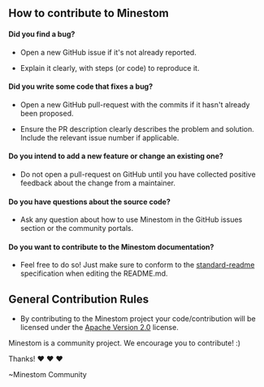 ## How to contribute to Minestom
#### **Did you find a bug?**
* Open a new GitHub issue if it's not already reported.

* Explain it clearly, with steps (or code) to reproduce it. 

#### **Did you write some code that fixes a bug?**
* Open a new GitHub pull-request with the commits if it hasn't already been proposed.

* Ensure the PR description clearly describes the problem and solution. Include the relevant issue number if applicable.

#### **Do you intend to add a new feature or change an existing one?**
* Do not open a pull-request on GitHub until you have collected positive feedback about the change from a maintainer.

#### **Do you have questions about the source code?**
* Ask any question about how to use Minestom in the GitHub issues section or the community portals.

#### **Do you want to contribute to the Minestom documentation?**
* Feel free to do so! Just make sure to conform to the [standard-readme](https://github.com/RichardLitt/standard-readme) specification when editing the README.md.

## General Contribution Rules
* By contributing to the Minestom project your code/contribution will be licensed under the [Apache Version 2.0](../LICENSE) license.

Minestom is a community project. We encourage you to contribute! :)

Thanks! :heart: :heart: :heart:

~Minestom Community